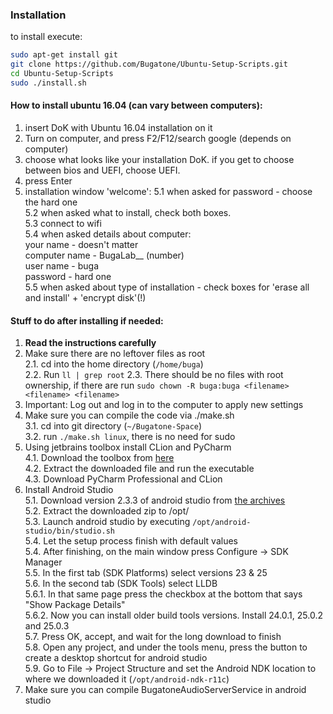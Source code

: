### Installation
to install execute:
```bash
sudo apt-get install git
git clone https://github.com/Bugatone/Ubuntu-Setup-Scripts.git
cd Ubuntu-Setup-Scripts
sudo ./install.sh
```

#### How to install ubuntu 16.04 (can vary between computers):
1. insert DoK with Ubuntu 16.04 installation on it
2. Turn on computer, and press F2/F12/search google (depends on computer)
3. choose what looks like your installation DoK.
   if you get to choose between bios and UEFI, choose UEFI.
4. press Enter
5. installation window 'welcome':
5.1 when asked for password - choose the hard one  
5.2 when asked what to install, check both boxes.  
5.3 connect to wifi  
5.4 when asked details about computer:  
your name - doesn't matter  
computer name - BugaLab__ (number)  
user name - buga  
password - hard one  
5.5 when asked about type of installation - check boxes for 'erase all and install' + 'encrypt disk'(!)  


#### Stuff to do after installing if needed:  
1. **Read the instructions carefully**  
2. Make sure there are no leftover files as root  
2.1. cd into the home directory (`/home/buga`)  
2.2. Run `ll | grep root`
2.3. There should be no files with root ownership, if there are run `sudo chown -R buga:buga <filename> <filename> <filename>`  
3. Important: Log out and log in to the computer to apply new settings
3. Make sure you can compile the code via ./make.sh  
3.1. cd into git directory (`~/Bugatone-Space`)  
3.2. run `./make.sh linux`, there is no need for sudo  
4. Using jetbrains toolbox install CLion and PyCharm  
4.1. Download the toolbox from [here](https://www.jetbrains.com/toolbox/app/)  
4.2. Extract the downloaded file and run the executable  
4.3. Download PyCharm Professional and CLion  
5. Install Android Studio  
5.1. Download version 2.3.3 of android studio from [the archives](https://developer.android.com/studio/archive.html)  
5.2. Extract the downloaded zip to /opt/  
5.3. Launch android studio by executing `/opt/android-studio/bin/studio.sh`  
5.4. Let the setup process finish with default values  
5.4. After finishing, on the main window press Configure -> SDK Manager  
5.5. In the first tab (SDK Platforms) select versions 23 & 25  
5.6. In the second tab (SDK Tools) select LLDB  
5.6.1. In that same page press the checkbox at the bottom that says "Show Package Details"  
5.6.2. Now you can install older build tools versions. Install 24.0.1, 25.0.2 and 25.0.3  
5.7. Press OK, accept, and wait for the long download to finish  
5.8. Open any project, and under the tools menu, press the button to create a desktop shortcut for android studio  
5.9. Go to File -> Project Structure and set the Android NDK location to where we downloaded it (`/opt/android-ndk-r11c`)
6. Make sure you can compile BugatoneAudioServerService in android studio  
